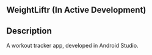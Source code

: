 WeightLiftr (In Active Development)
-


Description
-

A workout tracker app, developed in Android Studio.

